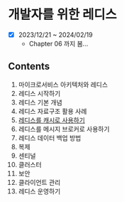 # 개발자를 위한 레디스

- [x] 2023/12/21 ~ 2024/02/19
  - Chapter 06 까지 봄...

## Contents

1. 마이크로서비스 아키텍처와 레디스
2. 레디스 시작하기
3. 레디스 기본 개념
4. 레디스 자료구조 활용 사례
5. [레디스를 캐시로 사용하기](./chapter05.md)
6. 레디스를 메시지 브로커로 사용하기
7. 레디스 데이터 백업 방법
8. 복제
9. 센티널
10. 클러스터
11. 보안
12. 클라이언트 관리
13. 레디스 운영하기
